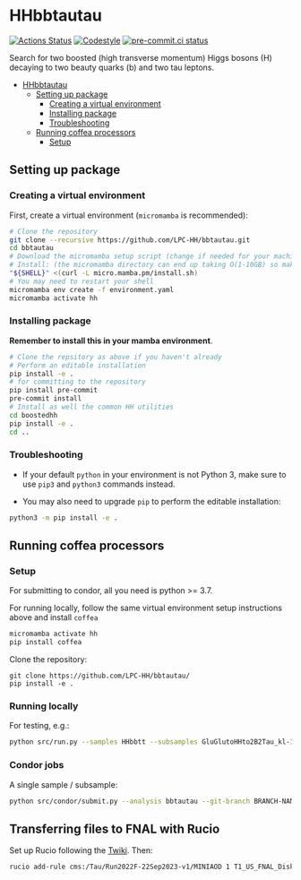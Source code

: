 # HHbbtautau


[![Actions Status][actions-badge]][actions-link]
[![Codestyle](https://img.shields.io/badge/code%20style-black-000000.svg)](https://github.com/psf/black)
[![pre-commit.ci status](https://results.pre-commit.ci/badge/github/LPC-HH/bbtautau/main.svg)](https://results.pre-commit.ci/latest/github/LPC-HH/bbtautau/main)
<!-- [![Documentation Status][rtd-badge]][rtd-link] -->

<!-- SPHINX-START -->

<!-- prettier-ignore-start -->
[actions-badge]:            https://github.com/LPC-HH/bbtautau/workflows/CI/badge.svg
[actions-link]:             https://github.com/LPC-HH/bbtautau/actions
[conda-badge]:              https://img.shields.io/conda/vn/conda-forge/bbtautau
[conda-link]:               https://github.com/conda-forge/bbtautau-feedstock
[github-discussions-badge]: https://img.shields.io/static/v1?label=Discussions&message=Ask&color=blue&logo=github
[github-discussions-link]:  https://github.com/LPC-HH/bbtautau/discussions
[pypi-link]:                https://pypi.org/project/bbtautau/
[pypi-platforms]:           https://img.shields.io/pypi/pyversions/bbtautau
[pypi-version]:             https://img.shields.io/pypi/v/bbtautau
[rtd-badge]:                https://readthedocs.org/projects/bbtautau/badge/?version=latest
[rtd-link]:                 https://bbtautau.readthedocs.io/en/latest/?badge=latest

<!-- prettier-ignore-end -->

Search for two boosted (high transverse momentum) Higgs bosons (H) decaying to two beauty quarks (b) and two tau leptons.


- [HHbbtautau](#hhbbtautau)
  - [Setting up package](#setting-up-package)
    - [Creating a virtual environment](#creating-a-virtual-environment)
    - [Installing package](#installing-package)
    - [Troubleshooting](#troubleshooting)
  - [Running coffea processors](#running-coffea-processors)
    - [Setup](#setup)


## Setting up package

### Creating a virtual environment

First, create a virtual environment (`micromamba` is recommended):

```bash
# Clone the repository
git clone --recursive https://github.com/LPC-HH/bbtautau.git
cd bbtautau
# Download the micromamba setup script (change if needed for your machine https://mamba.readthedocs.io/en/latest/installation/micromamba-installation.html)
# Install: (the micromamba directory can end up taking O(1-10GB) so make sure the directory you're using allows that quota)
"${SHELL}" <(curl -L micro.mamba.pm/install.sh)
# You may need to restart your shell
micromamba env create -f environment.yaml
micromamba activate hh
```

### Installing package

**Remember to install this in your mamba environment**.

```bash
# Clone the repsitory as above if you haven't already
# Perform an editable installation
pip install -e .
# for committing to the repository
pip install pre-commit
pre-commit install
# Install as well the common HH utilities
cd boostedhh
pip install -e .
cd ..
```

### Troubleshooting

- If your default `python` in your environment is not Python 3, make sure to use
  `pip3` and `python3` commands instead.

- You may also need to upgrade `pip` to perform the editable installation:

```bash
python3 -m pip install -e .
```

## Running coffea processors

### Setup

For submitting to condor, all you need is python >= 3.7.

For running locally, follow the same virtual environment setup instructions
above and install `coffea`

```bash
micromamba activate hh
pip install coffea
```

Clone the repository:

```
git clone https://github.com/LPC-HH/bbtautau/
pip install -e .
```

### Running locally

For testing, e.g.:

```bash
python src/run.py --samples HHbbtt --subsamples GluGlutoHHto2B2Tau_kl-1p00_kt-1p00_c2-0p00_LHEweights_TuneCP5_13p6TeV_powheg-pythia8 --starti 0 --endi 1 --year 2022 --processor skimmer
```

### Condor jobs

A single sample / subsample:

```bash
python src/condor/submit.py --analysis bbtautau --git-branch BRANCH-NAME --site ucsd --save-sites ucsd lpc --processor skimmer --samples HHbbtt --subsamples GluGlutoHHto2B2Tau_kl-1p00_kt-1p00_c2-0p00_LHEweights_TuneCP5_13p6TeV_powheg-pythia8 --files-per-job 5 --tag 24Nov7Signal --submit
```

## Transferring files to FNAL with Rucio

Set up Rucio following the [Twiki](https://twiki.cern.ch/twiki/bin/view/CMSPublic/WorkBookFileTransfer#Option_1_Using_the_Command_L_AN1). Then:

```bash
rucio add-rule cms:/Tau/Run2022F-22Sep2023-v1/MINIAOD 1 T1_US_FNAL_Disk --activity "User AutoApprove" --lifetime 15552000 --ask-approval
```
